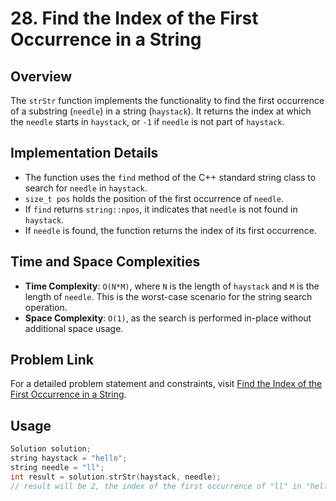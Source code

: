 # 28. Find the Index of the First Occurrence in a String

## Overview
The `strStr` function implements the functionality to find the first occurrence of a substring (`needle`) in a string (`haystack`). It returns the index at which the `needle` starts in `haystack`, or `-1` if `needle` is not part of `haystack`.

## Implementation Details
- The function uses the `find` method of the C++ standard string class to search for `needle` in `haystack`.
- `size_t pos` holds the position of the first occurrence of `needle`.
- If `find` returns `string::npos`, it indicates that `needle` is not found in `haystack`.
- If `needle` is found, the function returns the index of its first occurrence.

## Time and Space Complexities
- **Time Complexity**: `O(N*M)`, where `N` is the length of `haystack` and `M` is the length of `needle`. This is the worst-case scenario for the string search operation.
- **Space Complexity**: `O(1)`, as the search is performed in-place without additional space usage.

## Problem Link
For a detailed problem statement and constraints, visit [Find the Index of the First Occurrence in a String](https://leetcode.com/problems/find-the-index-of-the-first-occurrence-in-a-string/description/).

## Usage
```cpp
Solution solution;
string haystack = "hello";
string needle = "ll";
int result = solution.strStr(haystack, needle);
// result will be 2, the index of the first occurrence of "ll" in "hello".
